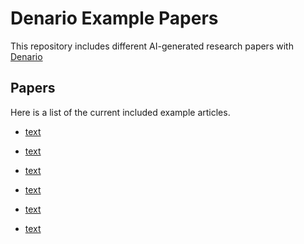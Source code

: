 # Denario Example Papers

This repository includes different AI-generated research papers with [Denario](https://github.com/AstroPilot-AI/Denario)

## Papers

Here is a list of the current included example articles.

- [text](papers/Project1/Example.pdf)

- [text](papers/Project2/Example.pdf)

- [text](papers/Project3/Example.pdf)

- [text](papers/Project4/Example.pdf)

- [text](papers/Project5/Example.pdf)

- [text](papers/Project6/Example.pdf)